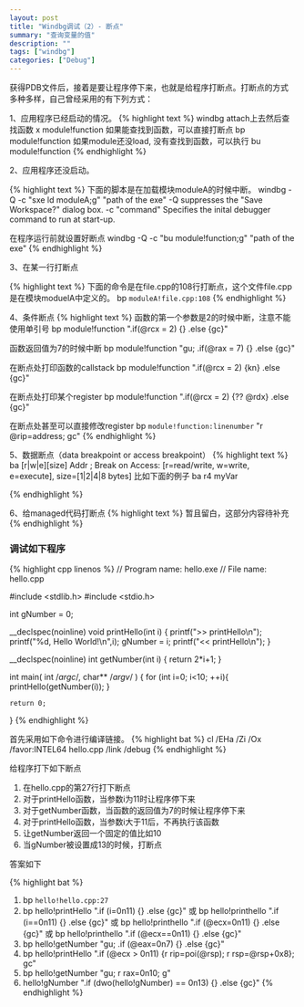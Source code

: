 ```yaml
---
layout: post
title: "Windbg调试（2）- 断点"
summary: "查询变量的值"
description: ""
tags: ["windbg"]
categories: ["Debug"]
---
```


获得PDB文件后，接着是要让程序停下来，也就是给程序打断点。打断点的方式多种多样，自己曾经采用的有下列方式：

1、应用程序已经启动的情况。
{% highlight text %}
windbg attach上去然后查找函数
x module!function
如果能查找到函数，可以直接打断点
bp module!function
如果module还没load, 没有查找到函数，可以执行
bu module!function
{% endhighlight %}

2、应用程序还没启动。

{% highlight text %}
下面的脚本是在加载模块moduleA的时候中断。
windbg -Q -c "sxe ld moduleA;g" "path of the exe"
-Q suppresses the "Save Workspace?" dialog box.
-c "command" Specifies the inital debugger command to run at start-up.

在程序运行前就设置好断点
windbg -Q -c "bu module!function;g" "path of the exe" 
{% endhighlight %}

3、在某一行打断点

{% highlight text %}
下面的命令是在file.cpp的108行打断点，这个文件file.cpp是在模块moduelA中定义的。
bp `moduleA!file.cpp:108`
{% endhighlight %}

4、条件断点
{% highlight text %}
函数的第一个参数是2的时候中断，注意不能使用单引号
bp module!function ".if(@rcx = 2) {} .else {gc}"

函数返回值为7的时候中断
bp module!function "gu; .if(@rax = 7) {} .else {gc}"

在断点处打印函数的callstack
bp module!function ".if(@rcx = 2) {kn} .else {gc}"

在断点处打印某个register
bp module!function ".if(@rcx = 2) {?? @rdx} .else {gc}"

在断点处甚至可以直接修改register
bp `module!function:linenumber` "r @rip=address; gc"
{% endhighlight %}

5、数据断点（data breakpoint or access breakpoint）
{% highlight text %}
ba [r|w|e][size] Addr ; Break on Access: [r=read/write, w=write, e=execute], size=[1|2|4|8 bytes]
比如下面的例子
ba r4 myVar

{% endhighlight %}

6、给managed代码打断点
{% highlight text %}
暂且留白，这部分内容待补充
{% endhighlight %}


### 调试如下程序

{% highlight cpp linenos %}
// Program name: hello.exe
// File name: hello.cpp

#include <stdlib.h>
#include <stdio.h>

int gNumber = 0;

__declspec(noinline)
void printHello(int i)
{
    printf(">> printHello\n");
    printf("%d, Hello World!\n",i);
    gNumber = i;
    printf("<< printHello\n");
}

__declspec(noinline)
int getNumber(int i) {
    return 2*i+1;
}

int
main( int /*argc*/, char** /*argv*/ )
{
    for (int i=0; i<10; ++i){
        printHello(getNumber(i));
    }

    return 0;
}
{% endhighlight %}

首先采用如下命令进行编译链接。
{% highlight bat %}
cl /EHa /Zi /Ox /favor:INTEL64 hello.cpp /link /debug
{% endhighlight %}

给程序打下如下断点

1. 在hello.cpp的第27行打下断点
2. 对于printHello函数，当参数i为11时让程序停下来
3. 对于getNumber函数，当函数的返回值为7的时候让程序停下来
4. 对于printHello函数，当参数i大于11后，不再执行该函数
5. 让getNumber返回一个固定的值比如10
6. 当gNumber被设置成13的时候，打断点

答案如下

{% highlight bat %}
1. bp `hello!hello.cpp:27`
2. bp hello!printHello ".if (i=0n11) {} .else {gc}" 或
   bp hello!printhello ".if (i==0n11) {} .else {gc}" 或
   bp hello!printhello ".if (@ecx=0n11) {} .else {gc}" 或
   bp hello!printhello ".if (@ecx==0n11) {} .else {gc}"
3. bp hello!getNumber "gu; .if (@eax=0n7) {} .else {gc}"
4. bp hello!printHello ".if (@ecx > 0n11) {r rip=poi(@rsp); r rsp=@rsp+0x8}; gc"
5. bp hello!getNumber "gu; r rax=0n10; g"
6. hello!gNumber ".if (dwo(hello!gNumber) == 0n13) {} .else {gc}"
{% endhighlight %}






